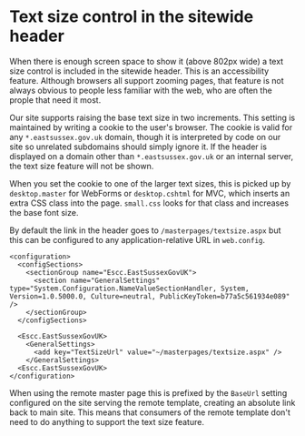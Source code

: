 # Text size control in the sitewide header

When there is enough screen space to show it (above 802px wide) a text size control is included in the sitewide header. This is an accessibility feature. Although browsers all support zooming pages, that feature is not always obvious to people less familiar with the web, who are often the prople that need it most.

Our site supports raising the base text size in two increments. This setting is maintained by writing a cookie to the user's browser. The cookie is valid for any `*.eastsussex.gov.uk` domain, though it is interpreted by code on our site so unrelated subdomains should simply ignore it. If the header is displayed on a domain other than `*.eastsussex.gov.uk` or an internal server, the text size feature will not be shown.

When you set the cookie to one of the larger text sizes, this is picked up by `desktop.master` for WebForms or `desktop.cshtml` for MVC, which inserts an extra CSS class into the page. `small.css` looks for that class and increases the base font size.

By default the link in the header goes to `/masterpages/textsize.aspx` but this can be configured to any application-relative URL in `web.config`. 

	<configuration>
	  <configSections>
	    <sectionGroup name="Escc.EastSussexGovUK">
	      <section name="GeneralSettings" type="System.Configuration.NameValueSectionHandler, System, Version=1.0.5000.0, Culture=neutral, PublicKeyToken=b77a5c561934e089" />
        </sectionGroup>
	  </configSections>

      <Escc.EastSussexGovUK>
        <GeneralSettings>
          <add key="TextSizeUrl" value="~/masterpages/textsize.aspx" />
        </GeneralSettings>
      <Escc.EastSussexGovUK>
	</configuration>

When using the remote master page this is prefixed by the `BaseUrl` setting configured on the site serving the remote template, creating an absolute link back to main site. This means that consumers of the remote template don't need to do anything to support the text size feature. 
